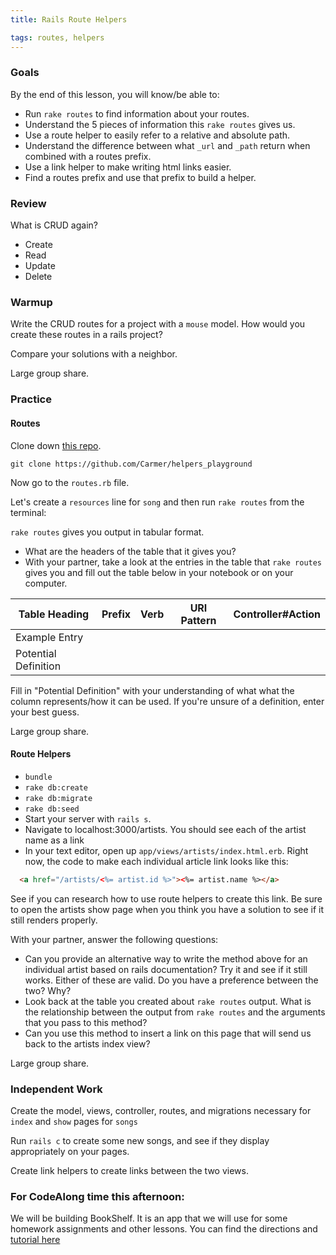 ```yaml
---
title: Rails Route Helpers

tags: routes, helpers
---
```



### Goals

By the end of this lesson, you will know/be able to:

* Run `rake routes` to find information about your routes.
* Understand the 5 pieces of information this `rake routes` gives us.
* Use a route helper to easily refer to a relative and absolute path.
* Understand the difference between what `_url` and `_path` return when combined with a routes prefix.
* Use a link helper to make writing html links easier.
* Find a routes prefix and use that prefix to build a helper.

### Review

What is CRUD again?

* Create
* Read
* Update
* Delete

### Warmup

Write the CRUD routes for a project with a `mouse` model. How would you create these routes in a rails project?

Compare your solutions with a neighbor.

Large group share.

### Practice

#### Routes

Clone down [this repo](https://github.com/Carmer/helpers_playground).

`git clone https://github.com/Carmer/helpers_playground`

Now go to the `routes.rb` file.

Let's create a `resources` line for `song` and then run `rake routes` from the terminal:

`rake routes` gives you output in tabular format.

* What are the headers of the table that it gives you?
* With your partner, take a look at the entries in the table that `rake routes` gives you and fill out the table below in your notebook or on your computer.

|Table Heading       |Prefix|Verb|URI Pattern|Controller#Action|
|--------------------|------|----|-----------|-----------------|
|Example Entry       |      |    |           |                 |
|Potential Definition|      |    |           |                 |

Fill in "Potential Definition" with your understanding of what what the column represents/how it can be used. If you're unsure of a definition, enter your best guess.

Large group share.

#### Route Helpers

* `bundle`
* `rake db:create`
* `rake db:migrate`
* `rake db:seed`
* Start your server with `rails s`.
* Navigate to localhost:3000/artists. You should see each of the artist name as a link
* In your text editor, open up `app/views/artists/index.html.erb`. Right now, the code to make each individual article link looks like this:

```html
  <a href="/artists/<%= artist.id %>"><%= artist.name %></a>
```

See if you can research how to use route helpers to create this link. Be sure to open the artists show page when you think you have a solution to see if it still renders properly.

With your partner, answer the following questions:

* Can you provide an alternative way to write the method above for an individual artist based on rails documentation? Try it and see if it still works. Either of these are valid. Do you have a preference between the two? Why?
* Look back at the table you created about `rake routes` output. What is the relationship between the output from `rake routes` and the arguments that you pass to this method?
* Can you use this method to insert a link on this page that will send us back to the artists index view?

Large group share.

### Independent Work

Create the model, views, controller, routes, and migrations necessary for `index` and `show` pages for `songs`

Run `rails c` to create some new songs, and see if they display appropriately on your pages.

Create link helpers to create links between the two views.

### For CodeAlong time this afternoon:

We will be building BookShelf. It is an app that we will use for some homework assignments and other lessons. You can find the directions and [tutorial here](https://github.com/turingschool/lesson_plans/blob/master/ruby_02-web_applications_with_ruby/outlines/forms_and_route_helpers_in_rails.markdown)
